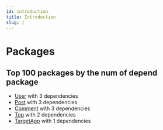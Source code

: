 ```yaml
---
id: introduction
title: Introduction
slug: /
---
```


# Packages

## Top 100 packages by the num of depend package

- [User](/packages/User.md) with 3 dependencies
- [Post](/packages/Post.md) with 3 dependencies
- [Comment](/packages/Comment.md) with 3 dependencies
- [Top](/packages/Top.md) with 2 dependencies
- [TargetApp](/packages/TargetApp.md) with 1 dependencies


